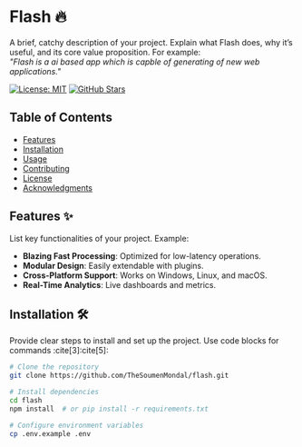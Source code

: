 # Flash 🔥


A brief, catchy description of your project. Explain what Flash does, why it’s useful, and its core value proposition. For example:  
*"Flash is a ai based app which is capble of generating of new web applications."*

[![License: MIT](https://img.shields.io/badge/License-MIT-blue.svg)](LICENSE)
[![GitHub Stars](https://img.shields.io/github/stars/TheSoumenMondal/flash?style=social)](https://github.com/TheSoumenMondal/flash/stargazers)

## Table of Contents
- [Features](#features)
- [Installation](#installation)
- [Usage](#usage)
- [Contributing](#contributing)
- [License](#license)
- [Acknowledgments](#acknowledgments)

## Features ✨
List key functionalities of your project. Example:
- **Blazing Fast Processing**: Optimized for low-latency operations.
- **Modular Design**: Easily extendable with plugins.
- **Cross-Platform Support**: Works on Windows, Linux, and macOS.
- **Real-Time Analytics**: Live dashboards and metrics.

## Installation 🛠️
Provide clear steps to install and set up the project. Use code blocks for commands :cite[3]:cite[5]:
```bash
# Clone the repository
git clone https://github.com/TheSoumenMondal/flash.git

# Install dependencies
cd flash
npm install  # or pip install -r requirements.txt

# Configure environment variables
cp .env.example .env
